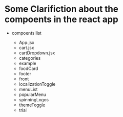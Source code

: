 # Some Clarifiction about the compoents in the react app

  - compoents list

      - App.jsx
      - cart.jsx
      - cartDropdown.jsx
      - categories
      - example
      - foodCard
      - footer
      - front
      - localizationToggle
      - menuList
      - popularMenu
      - spinningLogos
      - themeToggle
      - trial